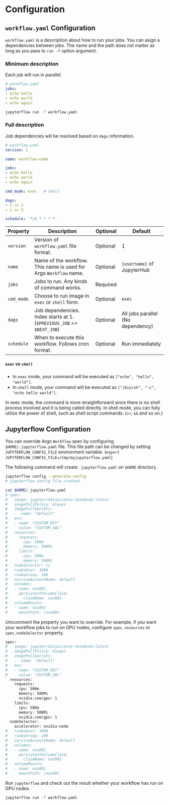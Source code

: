 # Configuration

## `workflow.yaml` Configuration

`workflow.yaml` is a description about how to run your jobs. You can asign a dependencies between jobs. The name and the path does not matter as long as you pass to `run -f` option argument.

### Minimum description

Each job will run in parallel.

```yaml
# workflow.yaml
jobs:
- echo hello
- echo world
- echo again
```

```bash
jupyterflow run -f workflow.yaml
```

### Full description

Job dependencies will be resolved based on `dags` information.

```yaml
# workflow.yaml
version: 1

name: workflow-name

jobs:
- echo hello
- echo world
- echo again

cmd_mode: exec   # shell

dags:
- 1 >> 2
- 1 >> 3

schedule: '*/2 * * * *'
```

| Property  | Description                                                           | Optional  | Default                           |
|-----------|-----------------------------------------------------------------------|-----------|-----------------------------------|
|`version`  | Version of `workflow.yaml` file format.                               | Optional  | 1                                 |
|`name`     | Name of the workflow. This name is used for Argo `Workflow` name.     | Optional  | `{username}` of JupyterHub        |
|`jobs`     | Jobs to run. Any kinds of command works.                              | Required  |                                   |
|`cmd_mode` | Choose to run image in `exec` or `shell` form.                        | Optional  | `exec`                            |
|`dags`     | Job dependencies. Index starts at 1. (`$PREVIOUS_JOB` >> `$NEXT_JOB`) | Optional  | All jobs parallel (No dependency) |
|`schedule` | When to execute this workflow. Follows cron format.                   | Optional  | Run immediately                   |


##### `exec` vs `shell`

- In `exec` mode, your command will be executed as `["echo", "hello", "world"]`.
- In `shell` mode, your command will be executed as `["/bin/sh", "-c", "echo hello world"]`.

In exec mode, the command is more straightforward since there is no shell process involved and it is being called directly. In shell mode, you can fully utilize the power of shell, such as shell script commands. (`>>`, `&&` and so on.)


## Jupyterflow Configuration

You can override Argo `Workflow` spec by configuring `$HOME/.jupyterflow.yaml` file. This file path can be changed by setting `JUPYTERFLOW_CONFIG_FILE` environment variable. (`export JUPYTERFLOW_CONFIG_FILE=/tmp/myjupyterflow.yaml`)

The following command will create `.jupyterflow.yaml` on `$HOME` directory.

```bash
jupyterflow config --generate-config
# jupyterflow config file created.

cat $HOME/.jupyterflow.yaml
# spec:
#   image: jupyter/datascience-notebook:latest
#   imagePullPolicy: Always
#   imagePullSecrets:
#   -  name: "default"
#   env:
#   - name: "CUSTOM_KEY"
#     value: "CUSTOM_VAL"
#   resources:
#     requests:
#       cpu: 500m
#       memory: 500Mi
#     limits:
#       cpu: 500m
#       memory: 500Mi
#   nodeSelector: {}
#   runAsUser: 1000
#   runAsGroup: 100
#   serviceAccountName: default
#   volumes:
#   - name: nas001
#     persistentVolumeClaim:
#       claimName: nas001
#   volumeMounts:
#   - name: nas001
#     mountPath: /nas001
```

Umcomment the property you want to override. For example, if you want your workflow jobs to run on GPU nodes, configure `spec.resources` or `spec.nodeSelector` property.

```bash
spec:
#   image: jupyter/datascience-notebook:latest
#   imagePullPolicy: Always
#   imagePullSecrets:
#   -  name: "default"
#   env:
#   - name: "CUSTOM_KEY"
#     value: "CUSTOM_VAL"
  resources:
    requests:
      cpu: 500m
      memory: 500Mi
      nvidia.com/gpu: 1
    limits:
      cpu: 500m
      memory: 500Mi
      nvidia.com/gpu: 1
  nodeSelector:
    accelerator: nvidia-node
#   runAsUser: 1000
#   runAsGroup: 100
#   serviceAccountName: default
#   volumes:
#   - name: nas001
#     persistentVolumeClaim:
#       claimName: nas001
#   volumeMounts:
#   - name: nas001
#     mountPath: /nas001
```

Run `jupyterflow` and check out the result whether your workflow has run on GPU nodes.

```bash
jupyterflow run -f workflow.yaml
```
